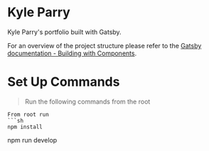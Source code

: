 # Kyle Parry
Kyle Parry's portfolio built with Gatsby.

For an overview of the project structure please refer to the [Gatsby documentation - Building with Components](https://www.gatsbyjs.org/docs/building-with-components/).


# Set Up Commands
> Run the following commands from the root
```
From root run
```sh
npm install
```
npm run develop
```

